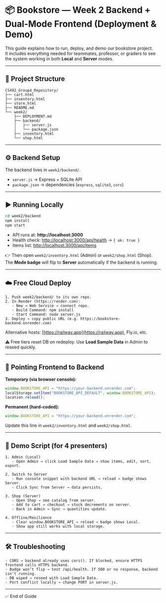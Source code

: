 # 📦 Bookstore — Week 2 Backend + Dual-Mode Frontend (Deployment & Demo)

This guide explains how to run, deploy, and demo our bookstore project.  
It includes everything needed for teammates, professor, or graders to see the system working in both **Local** and **Server** modes.

---

## 📁 Project Structure

```text
CS492_Group4_Repository/
├── cart.html
├── inventory.html
├── store.html
├── README.md
└── week2/
    ├── DEPLOYMENT.md
    ├── backend/
    │   ├── server.js
    │   └── package.json
    ├── inventory.html
    └── shop.html
```

---

## ⚙️ Backend Setup

The backend lives in `week2/backend/`.

- `server.js` → Express + SQLite API  
- `package.json` → dependencies (`express`, `sqlite3`, `cors`)  

---

## ▶️ Running Locally

```bash
cd week2/backend
npm install
npm start
```

- API runs at: **http://localhost:3000**  
- Health check: [http://localhost:3000/api/health](http://localhost:3000/api/health) → `{ ok: true }`  
- Items list: [http://localhost:3000/api/items](http://localhost:3000/api/items)  

👉 Then open `week2/inventory.html` (Admin) or `week2/shop.html` (Shop).  
The **Mode badge** will flip to **Server** automatically if the backend is running.

---

## ☁️ Free Cloud Deploy

```text
1. Push week2/backend/ to its own repo.
2. In Render (https://render.com):
   - New → Web Service → connect repo.
   - Build Command: npm install
   - Start Command: node server.js
3. Deploy → copy public URL (e.g. https://bookstore-backend.onrender.com)
```

Alternative hosts: [https://railway.app](https://railway.app), Fly.io, etc.  

⚠️ Free tiers reset DB on redeploy. Use **Load Sample Data** in Admin to reseed quickly.

---

## 🔗 Pointing Frontend to Backend

**Temporary (via browser console):**

```js
window.BOOKSTORE_API = "https://your-backend.onrender.com";
localStorage.setItem("BOOKSTORE_API_DEFAULT", window.BOOKSTORE_API);
location.reload();
```

**Permanent (hard-coded):**

```js
window.BOOKSTORE_API = "https://your-backend.onrender.com";
```

Update this line in `week2/inventory.html` and `week2/shop.html`.

---

## 🎤 Demo Script (for 4 presenters)

```text
1. Admin (Local)
   - Open Admin → click Load Sample Data → show items, edit, sort, export.

2. Switch to Server
   - Run console snippet with backend URL → reload → badge shows Server.
   - Click Sync from Server → data persists.

3. Shop (Server)
   - Open Shop → see catalog from server.
   - Add to cart → checkout → stock decrements on server.
   - Back in Admin → Sync → quantities update.

4. Offline/Resilience
   - Clear window.BOOKSTORE_API → reload → badge shows Local.
   - Show app still works with local storage.
```

---

## 🛠️ Troubleshooting

```text
- CORS → backend already uses cors(). If blocked, ensure HTTPS frontend calls HTTPS backend.
- Badge won’t flip → test /api/health. If 500 or no response, backend isn’t running.
- DB wiped → reseed with Load Sample Data.
- Port conflict locally → change PORT in server.js.
```

---

✅ End of Guide
